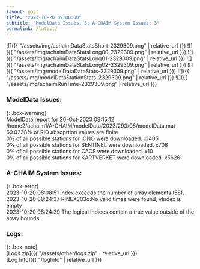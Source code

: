 ```yaml
---
layout: post
title: "2023-10-20 09:00:00"
subtitle: "ModelData Issues: 5; A-CHAIM System Issues: 3"
permalink: /latest/
---
```


![]({{ "/assets/img/achaimDataStatsShort-2329309.png" | relative_url }})
![]({{ "/assets/img/achaimDataStatsLong00-2329309.png" | relative_url }})
![]({{ "/assets/img/achaimDataStatsLong01-2329309.png" | relative_url }})
![]({{ "/assets/img/achaimDataStatsLong02-2329309.png" | relative_url }})
![]({{ "/assets/img/modelDataDataStats-2329309.png" | relative_url }})
![]({{ "/assets/img/modelDataStationStats-2329309.png" | relative_url }})
![]({{ "/assets/img/achaimRunTime-2329309.png" | relative_url }})


### ModelData Issues:  
  
{: .box-warning}  
 ModelData report for 20-Oct-2023 08:15:12   
 /home2/achaim1/A-CHAIM/modelData/2023/293/08/modelData.mat   
 69.0238% of RIO absoprtion values are finite   
 0% of all possible stations for IONO were downloaded. x1405   
 0% of all possible stations for SENTINEL were downloaded. x708   
 0% of all possible stations for CACS were downloaded. x10   
 0% of all possible stations for KARTVERKET were downloaded. x5626   
  
### A-CHAIM System Issues:  
  
{: .box-error}  
2023-10-20 08:08:51 Index exceeds the number of array elements (58).  
2023-10-20 08:24:37 RINEX303o:No valid times were found, vIndex is empty  
2023-10-20 08:24:39 The logical indices contain a true value outside of the array bounds.  

### Logs:  
  
{: .box-note}  
[Logs.zip]({{ "/assets/other/logs.zip" | relative_url }})  
[Log Info]({{ "/logInfo" | relative_url }})  
